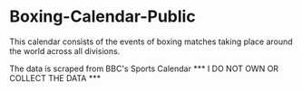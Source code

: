 # Boxing-Calendar-Public

This calendar consists of the events of boxing matches taking place around the world across all divisions.

The data is scraped from BBC's Sports Calendar
*** I DO NOT OWN OR COLLECT THE DATA ***
